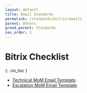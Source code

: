 ```yaml
---
layout: default
title: Email Standards
permalink: /standards/bitrix/emails
parent: Others
grand_parent: Standards
nav_order: 2
---
```


# Bitrix Checklist
{: .no_toc }

- [Technical MoM Email Template](https://raw.githubusercontent.com/PT-Akar-Inti-Teknologi/pt-akar-inti-teknologi.github.io/main/downloads/Technical-MoM.template.md).
- [Escalation MoM Email Template](https://raw.githubusercontent.com/PT-Akar-Inti-Teknologi/pt-akar-inti-teknologi.github.io/main/downloads/Escalation-MoM.template.md).
